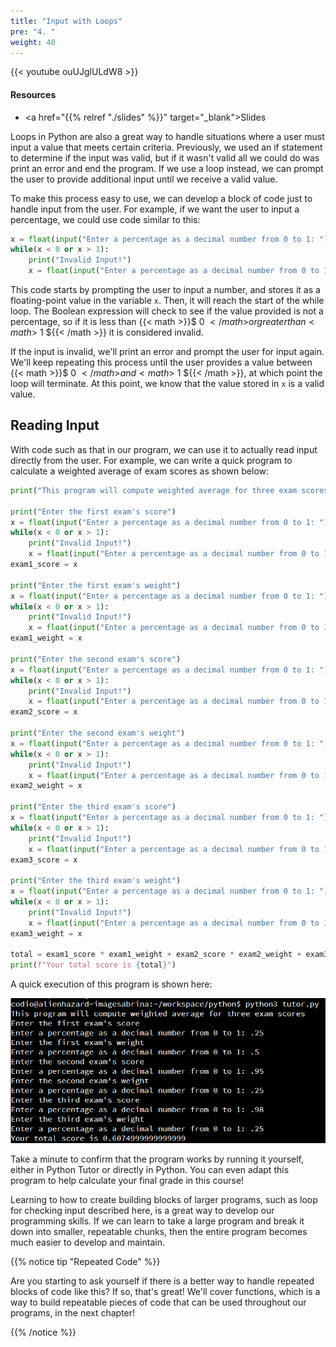 ```yaml
---
title: "Input with Loops"
pre: "4. "
weight: 40
---
```


{{< youtube ouUJglULdW8  >}}

<!-- Old: P71riBkGxKw -->

#### Resources

* <a href="{{% relref "./slides" %}}" target="_blank">Slides</a>

Loops in Python are also a great way to handle situations where a user must input a value that meets certain criteria. Previously, we used an if statement to determine if the input was valid, but if it wasn't valid all we could do was print an error and end the program. If we use a loop instead, we can prompt the user to provide additional input until we receive a valid value.

To make this process easy to use, we can develop a block of code just to handle input from the user. For example, if we want the user to input a percentage, we could use code similar to this:

```python
x = float(input("Enter a percentage as a decimal number from 0 to 1: "))
while(x < 0 or x > 1):
    print("Invalid Input!")
    x = float(input("Enter a percentage as a decimal number from 0 to 1: "))
```

This code starts by prompting the user to input a number, and stores it as a floating-point value in the variable `x`. Then, it will reach the start of the while loop. The Boolean expression will check to see if the value provided is not a percentage, so if it is less than {{< math >}}$ 0 ${{< /math >}} or greater than {{< math >}}$ 1 ${{< /math >}} it is considered invalid. 

If the input is invalid, we'll print an error and prompt the user for input again. We'll keep repeating this process until the user provides a value between {{< math >}}$ 0 ${{< /math >}} and {{< math >}}$ 1 ${{< /math >}}, at which point the loop will terminate. At this point, we know that the value stored in `x` is a valid value. 

## Reading Input

With code such as that in our program, we can use it to actually read input directly from the user. For example, we can write a quick program to calculate a weighted average of exam scores as shown below:

```python
print("This program will compute weighted average for three exam scores")

print("Enter the first exam's score")
x = float(input("Enter a percentage as a decimal number from 0 to 1: "))
while(x < 0 or x > 1):
    print("Invalid Input!")
    x = float(input("Enter a percentage as a decimal number from 0 to 1: "))
exam1_score = x

print("Enter the first exam's weight")
x = float(input("Enter a percentage as a decimal number from 0 to 1: "))
while(x < 0 or x > 1):
    print("Invalid Input!")
    x = float(input("Enter a percentage as a decimal number from 0 to 1: "))
exam1_weight = x

print("Enter the second exam's score")
x = float(input("Enter a percentage as a decimal number from 0 to 1: "))
while(x < 0 or x > 1):
    print("Invalid Input!")
    x = float(input("Enter a percentage as a decimal number from 0 to 1: "))
exam2_score = x

print("Enter the second exam's weight")
x = float(input("Enter a percentage as a decimal number from 0 to 1: "))
while(x < 0 or x > 1):
    print("Invalid Input!")
    x = float(input("Enter a percentage as a decimal number from 0 to 1: "))
exam2_weight = x

print("Enter the third exam's score")
x = float(input("Enter a percentage as a decimal number from 0 to 1: "))
while(x < 0 or x > 1):
    print("Invalid Input!")
    x = float(input("Enter a percentage as a decimal number from 0 to 1: "))
exam3_score = x

print("Enter the third exam's weight")
x = float(input("Enter a percentage as a decimal number from 0 to 1: "))
while(x < 0 or x > 1):
    print("Invalid Input!")
    x = float(input("Enter a percentage as a decimal number from 0 to 1: "))
exam3_weight = x

total = exam1_score * exam1_weight + exam2_score * exam2_weight + exam3_score * exam3_weight
print(f"Your total score is {total}")
```

A quick execution of this program is shown here:

![Execution of Program](/images/05/input.png?classes=border,shadow)

Take a minute to confirm that the program works by running it yourself, either in Python Tutor or directly in Python. You can even adapt this program to help calculate your final grade in this course!

Learning to how to create building blocks of larger programs, such as loop for checking input described here, is a great way to develop our programming skills. If we can learn to take a large program and break it down into smaller, repeatable chunks, then the entire program becomes much easier to develop and maintain.

{{% notice tip "Repeated Code" %}}

Are you starting to ask yourself if there is a better way to handle repeated blocks of code like this? If so, that's great! We'll cover functions, which is a way to build repeatable pieces of code that can be used throughout our programs, in the next chapter!

{{% /notice %}}

